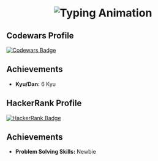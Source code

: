 
<h1 align="center">
    <img src="https://readme-typing-svg.herokuapp.com/?font=Righteous&size=35&center=true&vCenter=true&width=500&height=70&lines=Nickname?+Dimas;Welcome+to+my+GitHub+profile!" alt="Typing Animation" />
</h1>

## Codewars Profile

[![Codewars Badge](https://www.codewars.com/users/dimas292/badges/large)](https://www.codewars.com/users/dimas292)

## Achievements

- **Kyu/Dan:** 6 Kyu

## HackerRank Profile

[![HackerRank Badge](https://img.shields.io/badge/HackerRank-Profile-brightgreen)](https://www.hackerrank.com/profile/dimasixc22)

## Achievements

- **Problem Solving Skills:** Newbie
